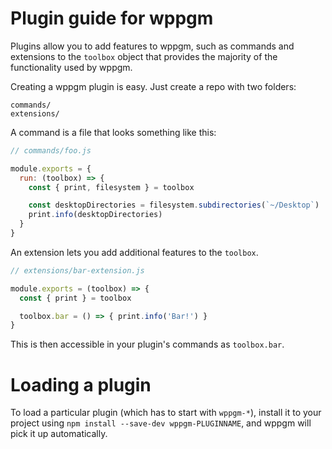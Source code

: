 # Plugin guide for wppgm

Plugins allow you to add features to wppgm, such as commands and
extensions to the `toolbox` object that provides the majority of the functionality
used by wppgm.

Creating a wppgm plugin is easy. Just create a repo with two folders:

```
commands/
extensions/
```

A command is a file that looks something like this:

```js
// commands/foo.js

module.exports = {
  run: (toolbox) => {
    const { print, filesystem } = toolbox

    const desktopDirectories = filesystem.subdirectories(`~/Desktop`)
    print.info(desktopDirectories)
  }
}
```

An extension lets you add additional features to the `toolbox`.

```js
// extensions/bar-extension.js

module.exports = (toolbox) => {
  const { print } = toolbox

  toolbox.bar = () => { print.info('Bar!') }
}
```

This is then accessible in your plugin's commands as `toolbox.bar`.

# Loading a plugin

To load a particular plugin (which has to start with `wppgm-*`),
install it to your project using `npm install --save-dev wppgm-PLUGINNAME`,
and wppgm will pick it up automatically.
